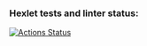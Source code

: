 ### Hexlet tests and linter status:
[![Actions Status](https://github.com/Nerio01/frontend-project-44/actions/workflows/hexlet-check.yml/badge.svg)](https://github.com/Nerio01/frontend-project-44/actions)